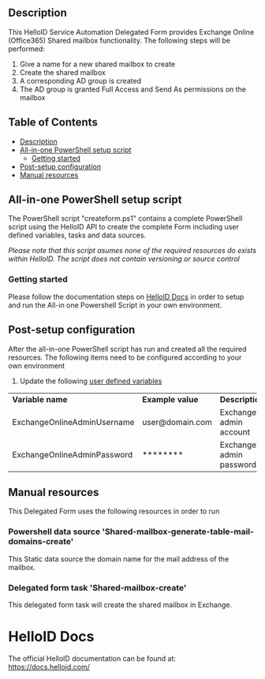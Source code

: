 <!-- Description -->
## Description
This HelloID Service Automation Delegated Form provides Exchange Online (Office365) Shared mailbox functionality. The following steps will be performed:
 1. Give a name for a new shared mailbox to create
 2. Create the shared mailbox
 3. A corresponding AD group is created 
 4. The AD group is granted Full Access and Send As permissions on the mailbox
 
<!-- TABLE OF CONTENTS -->
## Table of Contents
* [Description](#description)
* [All-in-one PowerShell setup script](#all-in-one-powershell-setup-script)
  * [Getting started](#getting-started)
* [Post-setup configuration](#post-setup-configuration)
* [Manual resources](#manual-resources)


## All-in-one PowerShell setup script
The PowerShell script "createform.ps1" contains a complete PowerShell script using the HelloID API to create the complete Form including user defined variables, tasks and data sources.

 _Please note that this script asumes none of the required resources do exists within HelloID. The script does not contain versioning or source control_


### Getting started
Please follow the documentation steps on [HelloID Docs](https://docs.helloid.com/hc/en-us/articles/360017556559-Service-automation-GitHub-resources) in order to setup and run the All-in one Powershell Script in your own environment.

 
## Post-setup configuration
After the all-in-one PowerShell script has run and created all the required resources. The following items need to be configured according to your own environment
 1. Update the following [user defined variables](https://docs.helloid.com/hc/en-us/articles/360014169933-How-to-Create-and-Manage-User-Defined-Variables)
<table>
  <tr><td><strong>Variable name</strong></td><td><strong>Example value</strong></td><td><strong>Description</strong></td></tr>
  <tr><td>ExchangeOnlineAdminUsername</td><td>user@domain.com</td><td>Exchange admin account</td></tr>
  <tr><td>ExchangeOnlineAdminPassword</td><td>********</td><td>Exchange admin password</td></tr>
</table>

## Manual resources
This Delegated Form uses the following resources in order to run

### Powershell data source 'Shared-mailbox-generate-table-mail-domains-create'
This Static data source the domain name for the mail address of the mailbox.

### Delegated form task 'Shared-mailbox-create'
This delegated form task will create the shared mailbox in Exchange.

# HelloID Docs
The official HelloID documentation can be found at: https://docs.helloid.com/
